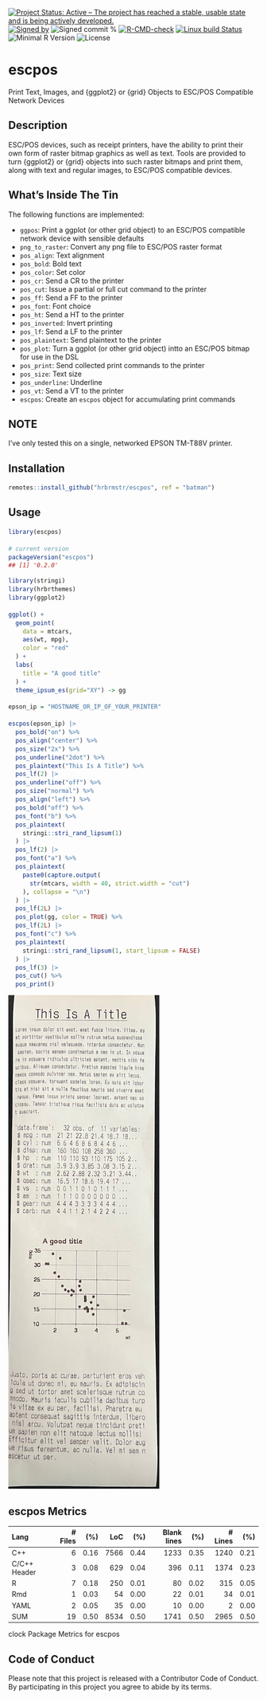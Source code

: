 
[![Project Status: Active – The project has reached a stable, usable
state and is being actively
developed.](https://www.repostatus.org/badges/latest/active.svg)](https://www.repostatus.org/#active)
[![Signed
by](https://img.shields.io/badge/Keybase-Verified-brightgreen.svg)](https://keybase.io/hrbrmstr)
![Signed commit
%](https://img.shields.io/badge/Signed_Commits-100%25-lightgrey.svg)
[![R-CMD-check](https://github.com/hrbrmstr/escpos/workflows/R-CMD-check/badge.svg)](https://github.com/hrbrmstr/escpos/actions?query=workflow%3AR-CMD-check)
[![Linux build
Status](https://travis-ci.org/hrbrmstr/escpos.svg?branch=master)](https://travis-ci.org/hrbrmstr/escpos)  
![Minimal R
Version](https://img.shields.io/badge/R%3E%3D-3.6.0-blue.svg)
![License](https://img.shields.io/badge/License-MIT-blue.svg)

# escpos

Print Text, Images, and {ggplot2} or {grid} Objects to ESC/POS
Compatible Network Devices

## Description

ESC/POS devices, such as receipt printers, have the ability to print
their own form of raster bitmap graphics as well as text. Tools are
provided to turn {ggplot2} or {grid} objects into such raster bitmaps
and print them, along with text and regular images, to ESC/POS
compatible devices.

## What’s Inside The Tin

The following functions are implemented:

-   `ggpos`: Print a ggplot (or other grid object) to an ESC/POS
    compatible network device with sensible defaults
-   `png_to_raster`: Convert any png file to ESC/POS raster format
-   `pos_align`: Text alignment
-   `pos_bold`: Bold text
-   `pos_color`: Set color
-   `pos_cr`: Send a CR to the printer
-   `pos_cut`: Issue a partial or full cut command to the printer
-   `pos_ff`: Send a FF to the printer
-   `pos_font`: Font choice
-   `pos_ht`: Send a HT to the printer
-   `pos_inverted`: Invert printing
-   `pos_lf`: Send a LF to the printer
-   `pos_plaintext`: Send plaintext to the printer
-   `pos_plot`: Turn a ggplot (or other grid object) intto an ESC/POS
    bitmap for use in the DSL
-   `pos_print`: Send collected print commands to the printer
-   `pos_size`: Text size
-   `pos_underline`: Underline
-   `pos_vt`: Send a VT to the printer
-   `escpos`: Create an `escpos` object for accumulating print commands

## NOTE

I’ve only tested this on a single, networked EPSON TM-T88V printer.

## Installation

``` r
remotes::install_github("hrbrmstr/escpos", ref = "batman")
```

## Usage

``` r
library(escpos)

# current version
packageVersion("escpos")
## [1] '0.2.0'
```

``` r
library(stringi)
library(hrbrthemes)
library(ggplot2)

ggplot() +
  geom_point(
    data = mtcars,
    aes(wt, mpg),
    color = "red"
  ) +
  labs(
    title = "A good title"
  ) +
  theme_ipsum_es(grid="XY") -> gg

epson_ip = "HOSTNAME_OR_IP_OF_YOUR_PRINTER"

escpos(epson_ip) |>
  pos_bold("on") %>%
  pos_align("center") %>%
  pos_size("2x") %>%
  pos_underline("2dot") %>%
  pos_plaintext("This Is A Title") %>%
  pos_lf(2) |>
  pos_underline("off") %>%
  pos_size("normal") %>%
  pos_align("left") %>%
  pos_bold("off") %>%
  pos_font("b") %>%
  pos_plaintext(
    stringi::stri_rand_lipsum(1)
  ) |>
  pos_lf(2) |>
  pos_font("a") %>%
  pos_plaintext(
    paste0(capture.output(
      str(mtcars, width = 40, strict.width = "cut")
    ), collapse = "\n")
  ) |>
  pos_lf(2L) |>
  pos_plot(gg, color = TRUE) %>%
  pos_lf(2L) |>
  pos_font("c") %>%
  pos_plaintext(
    stringi::stri_rand_lipsum(1, start_lipsum = FALSE)
  ) |>
  pos_lf(3) |>
  pos_cut() %>%
  pos_print()
```

![](man/figures/escpos-complex.png)

## escpos Metrics

| Lang         | \# Files |  (%) |  LoC |  (%) | Blank lines |  (%) | \# Lines |  (%) |
|:-------------|---------:|-----:|-----:|-----:|------------:|-----:|---------:|-----:|
| C++          |        6 | 0.16 | 7566 | 0.44 |        1233 | 0.35 |     1240 | 0.21 |
| C/C++ Header |        3 | 0.08 |  629 | 0.04 |         396 | 0.11 |     1374 | 0.23 |
| R            |        7 | 0.18 |  250 | 0.01 |          80 | 0.02 |      315 | 0.05 |
| Rmd          |        1 | 0.03 |   54 | 0.00 |          22 | 0.01 |       34 | 0.01 |
| YAML         |        2 | 0.05 |   35 | 0.00 |          10 | 0.00 |        2 | 0.00 |
| SUM          |       19 | 0.50 | 8534 | 0.50 |        1741 | 0.50 |     2965 | 0.50 |

clock Package Metrics for escpos

## Code of Conduct

Please note that this project is released with a Contributor Code of
Conduct. By participating in this project you agree to abide by its
terms.
